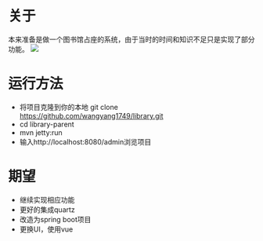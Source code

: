 # 关于
本来准备是做一个图书馆占座的系统，由于当时的时间和知识不足只是实现了部分
功能。
![]("https://github.com/wangyang1749/library/blob/master/img/admin.png")

# 运行方法
* 将项目克隆到你的本地
 git clone https://github.com/wangyang1749/library.git
* cd library-parent
* mvn jetty:run
* 输入http://localhost:8080/admin浏览项目

# 期望
* 继续实现相应功能
* 更好的集成quartz
* 改造为spring boot项目
* 更换UI，使用vue

